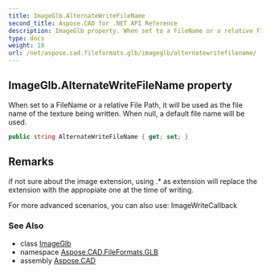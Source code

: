 ```yaml
---
title: ImageGlb.AlternateWriteFileName
second_title: Aspose.CAD for .NET API Reference
description: ImageGlb property. When set to a FileName or a relative File Path it will be used as the file name of the texture being written. When null a default file name will be used
type: docs
weight: 10
url: /net/aspose.cad.fileformats.glb/imageglb/alternatewritefilename/
---
```

## ImageGlb.AlternateWriteFileName property

When set to a FileName or a relative File Path, it will be used as the file name of the texture being written. When null, a default file name will be used.

```csharp
public string AlternateWriteFileName { get; set; }
```

## Remarks

if not sure about the image extension, using .* as extension will replace the extension with the appropiate one at the time of writing.

For more advanced scenarios, you can also use: ImageWriteCallback

### See Also

* class [ImageGlb](../)
* namespace [Aspose.CAD.FileFormats.GLB](../../../aspose.cad.fileformats.glb/)
* assembly [Aspose.CAD](../../../)


